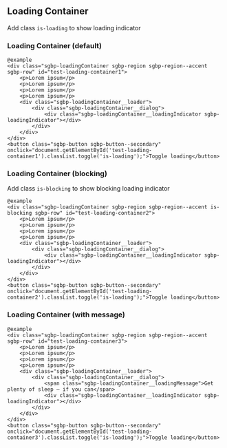 ## Loading Container

Add class `is-loading` to show loading indicator

### Loading Container (default)

    @example
    <div class="sgbp-loadingContainer sgbp-region sgbp-region--accent sgbp-row" id="test-loading-container1">
        <p>Lorem ipsum</p>
        <p>Lorem ipsum</p>
        <p>Lorem ipsum</p>
        <p>Lorem ipsum</p>
        <div class="sgbp-loadingContainer__loader">
            <div class="sgbp-loadingContainer__dialog">
                <div class="sgbp-loadingContainer__loadingIndicator sgbp-loadingIndicator"></div>
            </div>
        </div>
    </div>
    <button class="sgbp-button sgbp-button--secondary" onclick="document.getElementById('test-loading-container1').classList.toggle('is-loading');">Toggle loading</button>

### Loading Container (blocking)

Add class `is-blocking` to show blocking loading indicator

    @example
    <div class="sgbp-loadingContainer sgbp-region sgbp-region--accent is-blocking sgbp-row" id="test-loading-container2">
        <p>Lorem ipsum</p>
        <p>Lorem ipsum</p>
        <p>Lorem ipsum</p>
        <p>Lorem ipsum</p>
        <div class="sgbp-loadingContainer__loader">
            <div class="sgbp-loadingContainer__dialog">
                <div class="sgbp-loadingContainer__loadingIndicator sgbp-loadingIndicator"></div>
            </div>
        </div>
    </div>
    <button class="sgbp-button sgbp-button--secondary" onclick="document.getElementById('test-loading-container2').classList.toggle('is-loading');">Toggle loading</button>

### Loading Container (with message)

    @example
    <div class="sgbp-loadingContainer sgbp-region sgbp-region--accent sgbp-row" id="test-loading-container3">
        <p>Lorem ipsum</p>
        <p>Lorem ipsum</p>
        <p>Lorem ipsum</p>
        <p>Lorem ipsum</p>
        <div class="sgbp-loadingContainer__loader">
            <div class="sgbp-loadingContainer__dialog">
                <span class="sgbp-loadingContainer__loadingMessage">Get plenty of sleep – if you can</span>
                <div class="sgbp-loadingContainer__loadingIndicator sgbp-loadingIndicator"></div>
            </div>
        </div>
    </div>
    <button class="sgbp-button sgbp-button--secondary" onclick="document.getElementById('test-loading-container3').classList.toggle('is-loading');">Toggle loading</button>
